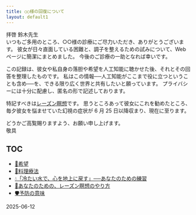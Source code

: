 ```yaml
---
title: ○○様の回復について
layout: default1
---
```

拝啓 鈴木先生  
いつもご多用のところ、○○様の診療にご尽力いただき、ありがとうございます。
彼女が日々直面している困難と、調子を整えるための試みについて、Web ページに簡潔にまとめました。
今後のご診療の一助となれば幸いです。

この記録は、彼女や私自身の落胆や希望を人工知能に聴かせた後、それとその回答を整理したものです。
私はこの情報──人工知能がここまで役に立つということも含め──を、できる限り広く世界と共有したいと願っています。
プライバシーには十分に配慮し、匿名の形で記述しております。

特記すべきは[レーズン瞑想](raisin-meditation)です。
思うところあって彼女にこれを勧めたところ、毎夕彼女を悩ませていた幻視の症状が 6 月 25 日以降収まり、現在に至ります。

どうかご高覧賜りますよう、お願い申し上げます。  
敬具

## TOC

* [🌈希望](the-hope)
* [🍳料理療法](cooking)
* [💧「冷たい水で、心を地上に戻す」──あなたのための練習](cold-water-grounding)
* [🍇あなたのための、レーズン瞑想のやり方](raisin-meditation)
* [🛡️予防の意味](prevention)

2025-06-12
